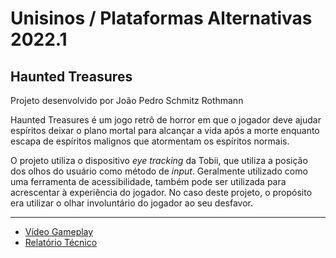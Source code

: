 # Unisinos / Plataformas Alternativas 2022.1
## Haunted Treasures

Projeto desenvolvido por João Pedro Schmitz Rothmann

Haunted Treasures é um jogo retrô de horror em que o jogador deve ajudar espíritos deixar o plano mortal para alcançar a vida após a morte enquanto escapa de espíritos malignos que atormentam os espíritos normais.

O projeto utiliza o dispositivo _eye tracking_ da Tobii, que utiliza a posição dos olhos do usuário como método de _input_. Geralmente utilizado como uma ferramenta de acessibilidade, também pode ser utilizada para acrescentar à experiência do jogador. No caso deste projeto, o propósito era utilizar o olhar involuntário do jogador ao seu desfavor.

---
* [Vídeo Gameplay](https://youtu.be/XSn3hbHCeWQ)
* [Relatório Técnico](https://docs.google.com/document/d/159Zkp9rxA3UoLvEivbKtZWQth7msfFXnjPsmw3jxUb4/edit?usp=sharing)
